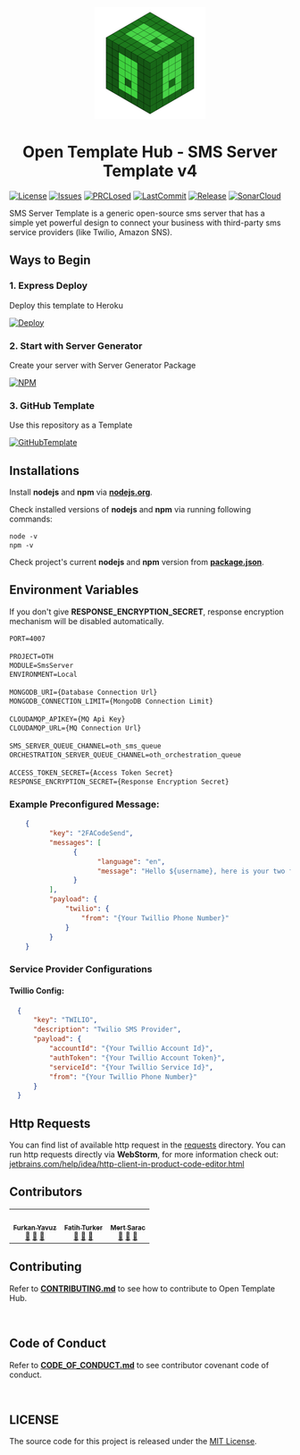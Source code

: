 <p align="center">
   <a href="https://opentemplatehub.com">
    <img src="https://raw.githubusercontent.com/open-template-hub/open-template-hub.github.io/master/assets/logo/server/sms-server-logo.png" alt="Logo" width=200>
  </a>
</p>

<h1 align="center">
Open Template Hub - SMS Server Template v4
</h1>

[![License](https://img.shields.io/github/license/open-template-hub/sms-server-template?color=43b043&style=for-the-badge)](LICENSE)
[![Issues](https://img.shields.io/github/issues/open-template-hub/sms-server-template?color=43b043&style=for-the-badge)](https://github.com/open-template-hub/sms-server-template/issues)
[![PRCLosed](https://img.shields.io/github/issues-pr-closed-raw/open-template-hub/sms-server-template?color=43b043&style=for-the-badge)](https://github.com/open-template-hub/sms-server-template/pulls?q=is%3Apr+is%3Aclosed)
[![LastCommit](https://img.shields.io/github/last-commit/open-template-hub/sms-server-template?color=43b043&style=for-the-badge)](https://github.com/open-template-hub/sms-server-template/commits/master)
[![Release](https://img.shields.io/github/release/open-template-hub/sms-server-template?include_prereleases&color=43b043&style=for-the-badge)](https://github.com/open-template-hub/sms-server-template/releases)
[![SonarCloud](https://img.shields.io/sonar/quality_gate/open-template-hub_sms-server-template?server=https%3A%2F%2Fsonarcloud.io&label=Sonar%20Cloud&style=for-the-badge&logo=sonarcloud)](https://sonarcloud.io/dashboard?id=open-template-hub_sms-server-template)

SMS Server Template is a generic open-source sms server that has a simple yet powerful design to connect your business with third-party sms service providers (like Twilio, Amazon SNS).

## Ways to Begin

### 1. Express Deploy

Deploy this template to Heroku

[![Deploy](https://img.shields.io/badge/Deploy_to-Heroku-7056bf.svg?style=for-the-badge&logo=heroku)](https://heroku.com/deploy?template=https://github.com/open-template-hub/sms-server-template)

### 2. Start with Server Generator

Create your server with Server Generator Package

[![NPM](https://img.shields.io/badge/NPM-server_generator-cb3837.svg?style=for-the-badge&logo=npm)](https://www.npmjs.com/package/@open-template-hub/server-generator)

### 3. GitHub Template

Use this repository as a Template

[![GitHubTemplate](https://img.shields.io/badge/GitHub-Template-24292e.svg?style=for-the-badge&logo=github)](https://github.com/open-template-hub/sms-server-template/generate)

## Installations

Install **nodejs** and **npm** via **[nodejs.org](https://nodejs.org)**.

Check installed versions of **nodejs** and **npm** via running following commands:

```
node -v
npm -v
```

Check project's current **nodejs** and **npm** version from **[package.json](package.json)**.

## Environment Variables

If you don't give **RESPONSE_ENCRYPTION_SECRET**, response encryption mechanism will be disabled automatically.

``` applescript
PORT=4007

PROJECT=OTH
MODULE=SmsServer
ENVIRONMENT=Local

MONGODB_URI={Database Connection Url}
MONGODB_CONNECTION_LIMIT={MongoDB Connection Limit}
        
CLOUDAMQP_APIKEY={MQ Api Key}
CLOUDAMQP_URL={MQ Connection Url}

SMS_SERVER_QUEUE_CHANNEL=oth_sms_queue
ORCHESTRATION_SERVER_QUEUE_CHANNEL=oth_orchestration_queue

ACCESS_TOKEN_SECRET={Access Token Secret}
RESPONSE_ENCRYPTION_SECRET={Response Encryption Secret}
```

### Example Preconfigured Message:

```json
    {
          "key": "2FACodeSend", 
          "messages": [
                {
                      "language": "en", 
                      "message": "Hello ${username}, here is your two factor authentication code ${twoFactorCode}"
                }
          ], 
          "payload": {
              "twilio": {
                  "from": "{Your Twillio Phone Number}"
              }
          }
    }
```

### Service Provider Configurations

#### Twillio Config:

```json
  {
      "key": "TWILIO",
      "description": "Twilio SMS Provider",
      "payload": {
          "accountId": "{Your Twillio Account Id}",
          "authToken": "{Your Twillio Account Token}",
          "serviceId": "{Your Twillio Service Id}",
          "from": "{Your Twillio Phone Number}"
      }
  }
```

## Http Requests

You can find list of available http request in the [requests](assets/requests) directory. You can run http requests directly via **WebStorm**, for more information check out: [jetbrains.com/help/idea/http-client-in-product-code-editor.html](https://jetbrains.com/help/idea/http-client-in-product-code-editor.html)

## Contributors

<!-- ALL-CONTRIBUTORS-LIST:START - Do not remove or modify this section -->
<!-- prettier-ignore-start -->
<!-- markdownlint-disable -->
<table>
  <tr>
    <td align="center"><a href="https://github.com/furknyavuz"><img src="https://avatars0.githubusercontent.com/u/2248168?s=460&u=435ef6ade0785a7a135ce56cae751fb3ade1d126&v=4" width="100px;" alt=""/><br /><sub><b>Furkan Yavuz</b></sub></a><br /><a href="https://github.com/open-template-hub/sms-server-template/issues/created_by/furknyavuz" title="Answering Questions">💬</a> <a href="https://github.com/open-template-hub/sms-server-template/commits?author=furknyavuz" title="Documentation">📖</a> <a href="https://github.com/open-template-hub/sms-server-template/pulls?q=is%3Apr+reviewed-by%3Afurknyavuz" title="Reviewed Pull Requests">👀</a></td>
    <td align="center"><a href="https://github.com/fatihturker"><img src="https://avatars1.githubusercontent.com/u/2202179?s=460&u=261b1129e7106c067783cb022ab9999aad833bdc&v=4" width="100px;" alt=""/><br /><sub><b>Fatih Turker</b></sub></a><br /><a href="https://github.com/open-template-hub/sms-server-template/issues/created_by/fatihturker" title="Answering Questions">💬</a> <a href="https://github.com/open-template-hub/sms-server-template/commits?author=fatihturker" title="Documentation">📖</a> <a href="https://github.com/open-template-hub/sms-server-template/pulls?q=is%3Apr+reviewed-by%3Afatihturker" title="Reviewed Pull Requests">👀</a></td>
    <td align="center"><a href="https://github.com/mertlsarac"><img src="https://avatars1.githubusercontent.com/u/38442589?s=400&u=aa3cda11724fc297a0bfa6beb35c9be81687cf3c&v=4" width="100px;" alt=""/><br /><sub><b>Mert Sarac</b></sub></a><br /><a href="https://github.com/open-template-hub/sms-server-template/issues/created_by/mertlsarac" title="Answering Questions">💬</a> <a href="https://github.com/open-template-hub/sms-server-template/commits?author=mertlsarac" title="Documentation">📖</a> <a href="https://github.com/open-template-hub/sms-server-template/pulls?q=is%3Apr+reviewed-by%3Amertlsarac" title="Reviewed Pull Requests">👀</a></td>
  </tr>
</table>
<!-- markdownlint-enable -->
<!-- prettier-ignore-end -->
<!-- ALL-CONTRIBUTORS-LIST:END -->

## Contributing

Refer to **[CONTRIBUTING.md](https://github.com/open-template-hub/.github/blob/master/docs/CONTRIBUTING.md)** to see how to contribute to Open Template Hub.

<br/>

## Code of Conduct

Refer to **[CODE_OF_CONDUCT.md](https://github.com/open-template-hub/.github/blob/master/docs/CODE_OF_CONDUCT.md)** to see contributor covenant code of conduct.

<br/>

## LICENSE

The source code for this project is released under the [MIT License](LICENSE).
